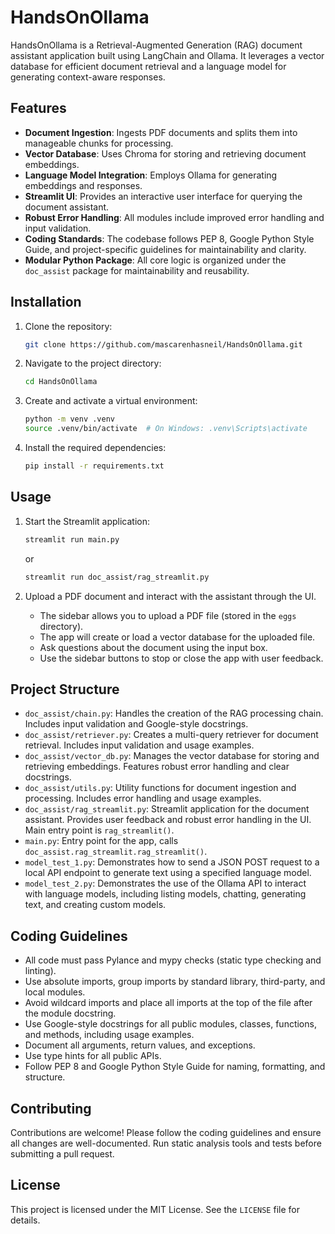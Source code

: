# HandsOnOllama

HandsOnOllama is a Retrieval-Augmented Generation (RAG) document assistant application built using LangChain and Ollama. It leverages a vector database for efficient document retrieval and a language model for generating context-aware responses.

## Features

- **Document Ingestion**: Ingests PDF documents and splits them into manageable chunks for processing.
- **Vector Database**: Uses Chroma for storing and retrieving document embeddings.
- **Language Model Integration**: Employs Ollama for generating embeddings and responses.
- **Streamlit UI**: Provides an interactive user interface for querying the document assistant.
- **Robust Error Handling**: All modules include improved error handling and input validation.
- **Coding Standards**: The codebase follows PEP 8, Google Python Style Guide, and project-specific guidelines for maintainability and clarity.
- **Modular Python Package**: All core logic is organized under the `doc_assist` package for maintainability and reusability.

## Installation

1. Clone the repository:
   ```bash
   git clone https://github.com/mascarenhasneil/HandsOnOllama.git
   ```

2. Navigate to the project directory:
   ```bash
   cd HandsOnOllama
   ```

3. Create and activate a virtual environment:
   ```bash
   python -m venv .venv
   source .venv/bin/activate  # On Windows: .venv\Scripts\activate
   ```

4. Install the required dependencies:
   ```bash
   pip install -r requirements.txt
   ```

## Usage

1. Start the Streamlit application:
   ```bash
   streamlit run main.py
   ```
   or
   ```bash
   streamlit run doc_assist/rag_streamlit.py
   ```

2. Upload a PDF document and interact with the assistant through the UI.
   - The sidebar allows you to upload a PDF file (stored in the `eggs` directory).
   - The app will create or load a vector database for the uploaded file.
   - Ask questions about the document using the input box.
   - Use the sidebar buttons to stop or close the app with user feedback.

## Project Structure

- `doc_assist/chain.py`: Handles the creation of the RAG processing chain. Includes input validation and Google-style docstrings.
- `doc_assist/retriever.py`: Creates a multi-query retriever for document retrieval. Includes input validation and usage examples.
- `doc_assist/vector_db.py`: Manages the vector database for storing and retrieving embeddings. Features robust error handling and clear docstrings.
- `doc_assist/utils.py`: Utility functions for document ingestion and processing. Includes error handling and usage examples.
- `doc_assist/rag_streamlit.py`: Streamlit application for the document assistant. Provides user feedback and robust error handling in the UI. Main entry point is `rag_streamlit()`.
- `main.py`: Entry point for the app, calls `doc_assist.rag_streamlit.rag_streamlit()`.
- `model_test_1.py`: Demonstrates how to send a JSON POST request to a local API endpoint to generate text using a specified language model.
- `model_test_2.py`: Demonstrates the use of the Ollama API to interact with language models, including listing models, chatting, generating text, and creating custom models.

## Coding Guidelines

- All code must pass Pylance and mypy checks (static type checking and linting).
- Use absolute imports, group imports by standard library, third-party, and local modules.
- Avoid wildcard imports and place all imports at the top of the file after the module docstring.
- Use Google-style docstrings for all public modules, classes, functions, and methods, including usage examples.
- Document all arguments, return values, and exceptions.
- Use type hints for all public APIs.
- Follow PEP 8 and Google Python Style Guide for naming, formatting, and structure.

## Contributing

Contributions are welcome! Please follow the coding guidelines and ensure all changes are well-documented. Run static analysis tools and tests before submitting a pull request.

## License

This project is licensed under the MIT License. See the `LICENSE` file for details.
